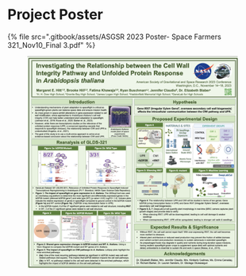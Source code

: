 # Project Poster



{% file src=".gitbook/assets/ASGSR 2023 Poster- Space Farmers 321_Nov10_Final 3.pdf" %}

<figure><img src=".gitbook/assets/Screenshot 2024-06-20 at 3.39.20 PM.png" alt=""><figcaption></figcaption></figure>
